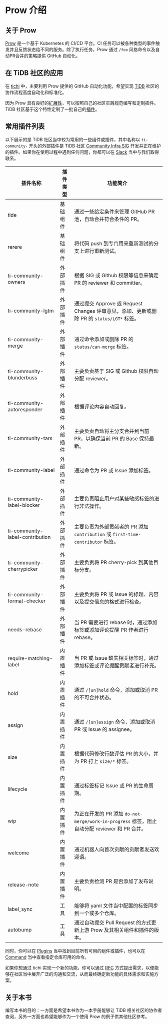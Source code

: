# Prow 介绍

## 关于 Prow

[Prow](https://github.com/kubernetes/test-infra/tree/master/prow) 是一个基于 Kubernetes 的 CI/CD 平台。CI 任务可以被各种类型的事件触发并且反馈状态给不同的服务。除了执行任务，Prow 通过 `/foo` 风格命令以及自动PR合并的策略提供 GitHub 自动化。

## 在 TiDB 社区的应用

在 [tichi](https://github.com/ti-community-infra/tichi) 中，主要利用 Prow 提供的 GitHub 自动化功能，希望实现 [TiDB](https://github.com/pingcap/tidb) 社区的协作流程高度自动化和标准化。

因为 Prow 具有良好的[扩展性](https://github.com/kubernetes/test-infra/tree/master/prow/plugins)，可以按照自己的社区实践规范编写和定制插件。TiDB 社区基于这个特性定制了一批自己的[插件](https://github.com/ti-community-infra/tichi/tree/master/internal/pkg/externalplugins)。

## 常用插件列表

以下展示的是 TiDB 社区当中较为常用的一些组件或插件，其中名称以 `ti-community-` 开头的外部插件是 TiDB 社区 [Community Infra SIG](https://developer.tidb.io/SIG/community-infra) 开发并正在维护的插件。如果你在使用过程中遇到任何问题，你都可以在 [Slack](https://slack.tidb.io/invite?team=tidb-community&channel=sig-community-infra&ref=github) 当中与我们取得联系。

| 插件名称                        | 插件类型 | 功能简介                                                                                      |
| ------------------------------- | -------- | --------------------------------------------------------------------------------------------- |
| tide                            | 基础组件 | 通过一些给定条件来管理 GitHub PR 池，自动合并符合条件的 PR。                                  |
| rerere                          | 基础组件 | 将代码 push 到专门用来重新测试的分支上进行重新测试。                                          |
| ti-community-owners             | 外部插件 | 根据 SIG 或 Github 权限等信息来确定 PR 的 reviewer 和 committer。                             |
| ti-community-lgtm               | 外部插件 | 通过提交 Approve 或 Request Changes 评审意见，添加、更新或删除 PR 的 `status/LGT*` 标签。     |
| ti-community-merge              | 外部插件 | 通过命令添加或删除 PR 的 `status/can-merge` 标签。                                            |
| ti-community-blunderbuss        | 外部插件 | 主要负责基于 SIG 或 Github 权限自动分配 reviewer。                                            |
| ti-community-autoresponder      | 外部插件 | 根据评论内容自动回复。                                                                        |
| ti-community-tars               | 外部插件 | 主要负责自动将主分支合并到当前 PR，以确保当前 PR 的 Base 保持最新。                           |
| ti-community-label              | 外部插件 | 通过命令为 PR 或 Issue 添加标签。                                                             |
| ti-community-label-blocker      | 外部插件 | 主要负责阻止用户对某些敏感标签的进行非法操作。                                                |
| ti-community-label-contribution | 外部插件 | 主要负责为外部贡献者的 PR 添加 `contribution` 或 `first-time-contributor` 标签。              |
| ti-community-cherrypicker       | 外部插件 | 主要负责将 PR cherry-pick 到其他目标分支。                                                    |
| ti-community-format-checker     | 外部插件 | 主要负责将 PR 或 Issue 的标题、内容以及提交信息的格式进行检查。                                    |
| needs-rebase                    | 外部插件 | 当 PR 需要进行 rebase 时，通过添加标签或添加评论提醒 PR 作者进行 rebase。                     |
| require-matching-label          | 内置插件 | 当 PR 或 Issue 缺失相关标签时，通过添加标签或评论提醒贡献者进行补充。                         |
| hold                            | 内置插件 | 通过 `/[un]hold` 命令，添加或取消 PR 的不可合并状态。                                         |
| assign                          | 内置插件 | 通过 `/[un]assign` 命令，添加或取消 PR 或 Issue 的 assignee。                                 |
| size                            | 内置插件 | 根据代码修改行数评估 PR 的大小，并为 PR 打上 `size/*` 标签。                                  |
| lifecycle                       | 内置插件 | 通过标签标记 Issue 或 PR 的生命周期。                                                         |
| wip                             | 内置插件 | 为正在开发的 PR 添加 `do-not-merge/work-in-progress` 标签，阻止自动分配 reviewer 和 PR 合并。 |
| welcome                         | 内置插件 | 通过机器人向首次贡献的贡献者发送欢迎语。                                                      |
| release-note                    | 内置插件 | 主要负责检测 PR 是否添加了发布说明。                                                          |
| label_sync                      | 工具     | 能够将 yaml 文件当中配置的标签同步到一个或多个仓库。                                          |
| autobump                        | 工具     | 通过自动提交 Pull Request 的方式更新上游 Prow 及其相关组件和插件的版本。                      |

同时，你可以在 [Plugins](https://prow.tidb.io/plugins) 当中找到目前所有可用的组件或插件，也可以在 [Command](https://prow.tidb.io/command-help) 当中查看指定仓库可用的命令。

如果你想通过 tichi 实现一个新的功能，你可以通过 [RFC](https://github.com/ti-community-infra/rfcs) 方式提出需求，以便能够在社区当中展开广泛的沟通和交流，从而最终确定新功能的具体需求和实施方案。 

## 关于本书

编写本书的目的：一方面是希望本书作为一本手册能够让 TiDB 相关社区的协作者查阅，另外一方面也希望能够作为一个使用 Prow 的例子供其他社区参考。
